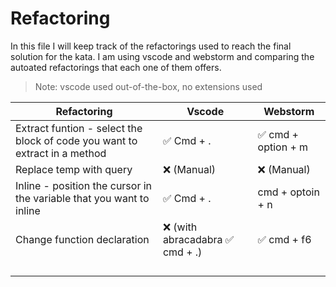 # Refactoring

In this file I will keep track of the refactorings used to reach the final solution for the kata. I am using vscode
and webstorm and comparing the autoated refactorings that each one of them offers.

> Note: vscode used out-of-the-box, no extensions used

| Refactoring | Vscode | Webstorm |
|-------------|--------|----------|
| Extract funtion - select the block of code you want to extract in a method | ✅  Cmd + .  | ✅ cmd + option + m |
| Replace temp with query | ❌ (Manual) | ❌ (Manual) |
| Inline - position the cursor in the variable that you want to inline | ✅  Cmd + .  |  cmd + optoin + n |
| Change function declaration | ❌ (with abracadabra ✅ cmd + .)  | ✅ cmd + f6 |
| | | |
| | | |
| | | |
| | | |
